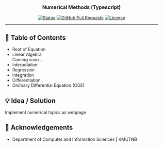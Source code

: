 <h3 align="center">Numerical Methods (Typescript)</h3>

<div align="center">

[![Status](https://img.shields.io/badge/status-active-success.svg)]()
[![GitHub Pull Requests](https://img.shields.io/github/issues-pr/kylelobo/The-Documentation-Compendium.svg)](https://github.com/kylelobo/The-Documentation-Compendium/pulls)
[![License](https://img.shields.io/badge/license-MIT-blue.svg)](LICENSE.md)

</div>

---


## 📝 Table of Contents
- Root of Equation
- Linear Algebra<br/>
Coming soon ...
- Interpolation
- Regression
- Integration
- Differentiation
- Ordinary Differential Equation (ODE)

## 💡 Idea / Solution <a name = "idea"></a>

Implement numerical topics as webpage

## 🎉 Acknowledgements <a name = "acknowledgments"></a>

- Department of Computer and Information Sciences | KMUTNB
